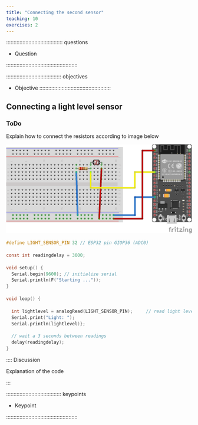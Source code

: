 ```yaml
---
title: "Connecting the second sensor"
teaching: 10
exercises: 2
---
```


:::::::::::::::::::::::::::::::::::::: questions 

- Question

::::::::::::::::::::::::::::::::::::::::::::::::

::::::::::::::::::::::::::::::::::::: objectives

- Objective
::::::::::::::::::::::::::::::::::::::::::::::::

## Connecting a light level sensor

### ToDo

Explain how to connect the resistors according to image below

![Light Level with a Light Dependent Resistor (LDR)](fig/LDR.png)

```c
#define LIGHT_SENSOR_PIN 32 // ESP32 pin GIOP36 (ADC0)

const int readingdelay = 3000;

void setup() {
  Serial.begin(9600); // initialize serial
  Serial.println(F("Starting ..."));
}

void loop() {

  int lightlevel = analogRead(LIGHT_SENSOR_PIN);     // read light level
  Serial.print("Light: ");
  Serial.println(lightlevel)};

  // wait a 3 seconds between readings
  delay(readingdelay);
}

```

:::: Discussion

Explanation of the code

:::



::::::::::::::::::::::::::::::::::::: keypoints 

- Keypoint

::::::::::::::::::::::::::::::::::::::::::::::::

[r-markdown]: https://rmarkdown.rstudio.com/
